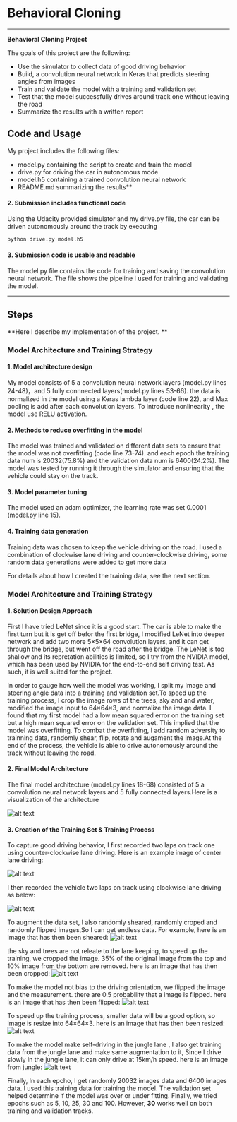 
# **Behavioral Cloning** 

---

**Behavioral Cloning Project**

The goals of this project are the following:
* Use the simulator to collect data of good driving behavior
* Build, a convolution neural network in Keras that predicts steering angles from images
* Train and validate the model with a training and validation set
* Test that the model successfully drives around track one without leaving the road
* Summarize the results with a written report

## Code and Usage

My project includes the following files:
* model.py containing the script to create and train the model
* drive.py for driving the car in autonomous mode
* model.h5 containing a trained convolution neural network 
* README.md summarizing the results**

#### 2. Submission includes functional code
Using the Udacity provided simulator and my drive.py file, the car can be driven autonomously around the track by executing 
```sh
python drive.py model.h5
```

#### 3. Submission code is usable and readable

The model.py file contains the code for training and saving the convolution neural network. The file shows the pipeline I used for training and validating the model.

---




## Steps
**Here I describe  my implementation of the project. **

### Model Architecture and Training Strategy

#### 1. Model architecture design

My model consists of 5 a convolution neural network layers (model.py lines 24-48)，and 5 fully connnected layers(model.py lines 53-66). the data is normalized in the model using a Keras lambda layer (code line 22), and Max pooling is add after each convolution layers. To introduce nonlinearity , the model use RELU activation.  


#### 2. Methods to reduce overfitting in the model

The model was trained and validated on different data sets to ensure that the model was not overfitting (code line 73-74). and each epoch the training data num is 20032(75.8%) and the validation data num is 6400(24.2%). The model was tested by running it through the simulator and ensuring that the vehicle could stay on the track.

#### 3. Model parameter tuning

The model used an adam optimizer, the learning rate was set 0.0001 (model.py line 15).

#### 4. Training data generation

Training data was chosen to keep the vehicle driving on the road. I used a combination of clockwise lane driving and counter-clockwise driving, some random data generations were added to get more data

For details about how I created the training data, see the next section. 



### Model Architecture and Training Strategy

#### 1. Solution Design Approach
First I have tried LeNet since it is a good start. The car is able to make the first turn but it is get off befor the first bridge, I modified LeNet into deeper network and add two more 5×5×64 convolution layers, and it can get through the bridge, but went off the road after the bridge. The LeNet is too shallow and its repretation abilities is limited, so I try from  the NVIDIA model, which has been used by NVIDIA for the end-to-end self driving test. As such, it is well suited for the project.

In order to gauge how well the model was working, I split my image and steering angle data into a training and validation set.To speed up the training process, I crop the image rows of the trees, sky and and water, modified the image input to 64×64×3, and normalize the image data. I found that my first model had a low mean squared error on the training set but a high mean squared error on the validation set. This implied that the model was overfitting. To combat the overfitting, I add random adversity to trainning data, randomly shear, flip, rotate and augament the image.At the end of the process, the vehicle is able to drive autonomously around the track without leaving the road.

[//]: # (Image References)

[image1]: ./examples/conv_architecture.png "Model Visualization"


#### 2. Final Model Architecture

The final model architecture (model.py lines 18-68) consisted of 5 a convolution neural network layers and 5 fully connected layers.Here is a visualization of the architecture 

![alt text][image1]

[image2]: ./examples/counter-clockwise.jpg "Counter-Clockwise Image"
[image3]: ./examples/clockwise.jpg "Clockwise Image"

#### 3. Creation of the Training Set & Training Process

To capture good driving behavior, I first recorded two laps on track one using counter-clockwise lane driving. Here is an example image of center lane driving:

![alt text][image2]

I then recorded the vehicle two laps on track using clockwise lane driving as below:

![alt text][image3]

[image4]: ./examples/sheared.png "sheared Image"
[image5]: ./examples/cropped.png "Cropped Image"
[image6]: ./examples/flipped.png "Flipped Image"
[image7]: ./examples/resized.png "Resized Image"
[image8]: ./examples/jungle.jpg "Jungle Image"

To augment the data set, I also randomly sheared, randomly croped and randomly flipped images,So I can get endless data. For example, here is an image that has then been sheared:
![alt text][image4]

the sky and trees are not releate to the lane keeping, to speed up the training, we cropped the image. 35% of the original image from the top and 10% image from the bottom are removed. here is an image that has then been cropped:
![alt text][image5]

To make the model not bias to the driving orientation, we flipped the image and the measurement. there are 0.5 probability that a image is flipped. here is an image that has then been flipped:
![alt text][image6]


To speed up the training process, smaller data will be a good option, so image is resize into 64×64×3. here is an image that has then been resized:
![alt text][image7]

To make the model make self-driving in the jungle lane , I also get training data from the jungle lane and make same augmentation to it, Since I drive slowly in the jungle lane, it can only drive at 15km/h speed. here is an image from jungle:
![alt text][image8]

Finally, In each epcho, I get randomly 20032 images data and 6400 images data. I used this training data for training the model. The validation set helped determine if the model was over or under fitting. 
Finally, we tried epochs  such as 5, 10, 25, 30 and 100. However, **30** works well on both training and validation tracks.
